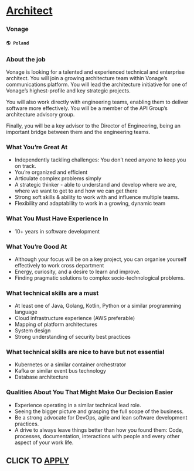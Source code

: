 # [Architect](https://www.remotewlb.com/apply/architect-71005)  
### Vonage  
#### `🌎 Poland`  

### About the job

Vonage is looking for a talented and experienced technical and enterprise architect. You will join a growing architecture team within Vonage’s communications platform. You will lead the architecture initiative for one of Vonage’s highest-profile and key strategic projects.

You will also work directly with engineering teams, enabling them to deliver software more effectively. You will be a member of the API Group’s architecture advisory group.

Finally, you will be a key advisor to the Director of Engineering, being an important bridge between them and the engineering teams.

### What You’re Great At

  * Independently tackling challenges: You don’t need anyone to keep you on track. 
  * You’re organized and efficient
  * Articulate complex problems simply
  * A strategic thinker - able to understand and develop where we are, where we want to get to and how we can get there
  * Strong soft skills & ability to work with and influence multiple teams.
  * Flexibility and adaptability to work in a growing, dynamic team

### What You Must Have Experience In

  * 10+ years in software development

### What You’re Good At

  * Although your focus will be on a key project, you can organise yourself effectively to work cross department
  * Energy, curiosity, and a desire to learn and improve.
  * Finding pragmatic solutions to complex socio-technological problems.

### What technical skills are a must

  * At least one of Java, Golang, Kotlin, Python or a similar programming language
  * Cloud infrastructure experience (AWS preferable)
  * Mapping of platform architectures
  * System design
  * Strong understanding of security best practices

### What technical skills are nice to have but not essential

  * Kubernetes or a similar container orchestrator
  * Kafka or similar event bus technology
  * Database architecture

### Qualities About You That Might Make Our Decision Easier

  * Experience operating in a similar technical lead role.
  * Seeing the bigger picture and grasping the full scope of the business.
  * Be a strong advocate for DevOps, agile and lean software development practices.
  * A drive to always leave things better than how you found them: Code, processes, documentation, interactions with people and every other aspect of your work life.

  
## CLICK TO [APPLY](https://www.remotewlb.com/apply/architect-71005)

